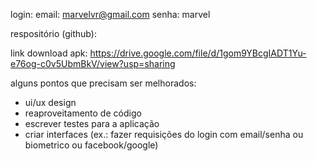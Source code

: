 login:
email: marvelvr@gmail.com
senha: marvel

respositório (github):


link download apk:
https://drive.google.com/file/d/1gom9YBcgIADT1Yu-e76og-c0v5UbmBkV/view?usp=sharing


alguns pontos que precisam ser melhorados:
 - ui/ux design
 - reaproveitamento de código
 - escrever testes para a aplicação
 - criar interfaces (ex.: fazer requisições do login com email/senha ou biometrico ou facebook/google)
